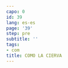 ```yaml
---
capo: 0
id: 39
lang: es-es
page: '39'
step: pre
subtitle: ''
tags:
- com
title: COMO LA CIERVA
---
```

